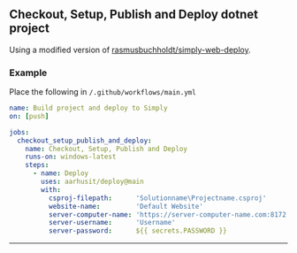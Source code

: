 ## Checkout, Setup, Publish and Deploy dotnet project
Using a modified version of [rasmusbuchholdt/simply-web-deploy](https://github.com/rasmusbuchholdt/simply-web-deploy).

### Example
Place the following in `/.github/workflows/main.yml`
```yml
name: Build project and deploy to Simply
on: [push]

jobs:
  checkout_setup_publish_and_deploy:
    name: Checkout, Setup, Publish and Deploy
    runs-on: windows-latest
    steps:
      - name: Deploy
        uses: aarhusit/deploy@main
        with:
          csproj-filepath:      'Solutionname\Projectname.csproj'
          website-name:         'Default Website'
          server-computer-name: 'https://server-computer-name.com:8172'
          server-username:      'Username'
          server-password:      ${{ secrets.PASSWORD }}
```

---
